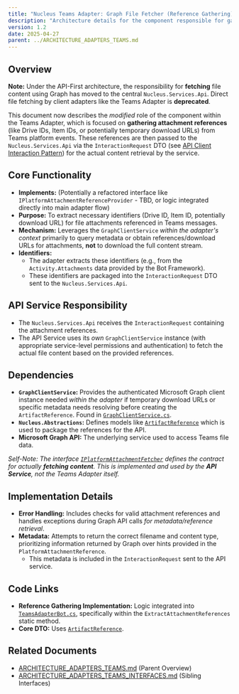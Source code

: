 ```yaml
---
title: "Nucleus Teams Adapter: Graph File Fetcher (Reference Gathering)"
description: "Architecture details for the component responsible for gathering file attachment references from Microsoft Teams for API processing."
version: 1.2
date: 2025-04-27
parent: ../ARCHITECTURE_ADAPTERS_TEAMS.md
---
```


## Overview

**Note:** Under the API-First architecture, the responsibility for **fetching** file content using Graph has moved to the central `Nucleus.Services.Api`. Direct file fetching by client adapters like the Teams Adapter is **deprecated**.

This document now describes the *modified* role of the component within the Teams Adapter, which is focused on **gathering attachment references** (like Drive IDs, Item IDs, or potentially temporary download URLs) from Teams platform events. These references are then passed to the `Nucleus.Services.Api` via the `InteractionRequest` DTO (see [API Client Interaction Pattern](../Api/ARCHITECTURE_API_CLIENT_INTERACTION.md)) for the actual content retrieval by the service.

## Core Functionality

-   **Implements:** (Potentially a refactored interface like `IPlatformAttachmentReferenceProvider` - TBD, or logic integrated directly into main adapter flow)
-   **Purpose:** To extract necessary identifiers (Drive ID, Item ID, potentially download URL) for file attachments referenced in Teams messages.
-   **Mechanism:** Leverages the `GraphClientService` *within the adapter's context* primarily to query metadata or obtain references/download URLs for attachments, **not** to download the full content stream.
-   **Identifiers:** 
    *   The adapter extracts these identifiers (e.g., from the `Activity.Attachments` data provided by the Bot Framework).
    *   These identifiers are packaged into the `InteractionRequest` DTO sent to the `Nucleus.Services.Api`.

## API Service Responsibility

*   The `Nucleus.Services.Api` receives the `InteractionRequest` containing the attachment references.
*   The API Service uses its *own* `GraphClientService` instance (with appropriate service-level permissions and authentication) to fetch the actual file content based on the provided references.

## Dependencies

-   **`GraphClientService`:** Provides the authenticated Microsoft Graph client instance needed *within the adapter* if temporary download URLs or specific metadata needs resolving before creating the `ArtifactReference`. Found in [`GraphClientService.cs`](../../../src/Nucleus.Infrastructure/Adapters/Nucleus.Adapters.Teams/GraphClientService.cs).
-   **`Nucleus.Abstractions`:** Defines models like [`ArtifactReference`](../../../src/Nucleus.Abstractions/Models/ArtifactReference.cs) which is used to package the references for the API.
-   **Microsoft Graph API:** The underlying service used to access Teams file data.

*Self-Note: The interface [`IPlatformAttachmentFetcher`](../../../../src/Nucleus.Abstractions/Adapters/IPlatformAttachmentFetcher.cs) defines the contract for actually **fetching content**. This is implemented and used by the **API Service**, not the Teams Adapter itself.*

## Implementation Details

-   **Error Handling:** Includes checks for valid attachment references and handles exceptions during Graph API calls *for metadata/reference retrieval*.
-   **Metadata:** Attempts to return the correct filename and content type, prioritizing information returned by Graph over hints provided in the `PlatformAttachmentReference`.
    *   This metadata is included in the `InteractionRequest` sent to the API service.

## Code Links

-   **Reference Gathering Implementation:** Logic integrated into [`TeamsAdapterBot.cs`](../../../src/Nucleus.Infrastructure/Adapters/Nucleus.Adapters.Teams/TeamsAdapterBot.cs), specifically within the `ExtractAttachmentReferences` static method.
-   **Core DTO:** Uses [`ArtifactReference`](../../../src/Nucleus.Abstractions/Models/ArtifactReference.cs).

## Related Documents

-   [ARCHITECTURE_ADAPTERS_TEAMS.md](../ARCHITECTURE_ADAPTERS_TEAMS.md) (Parent Overview)
-   [ARCHITECTURE_ADAPTERS_TEAMS_INTERFACES.md](./ARCHITECTURE_ADAPTERS_TEAMS_INTERFACES.md) (Sibling Interfaces)
